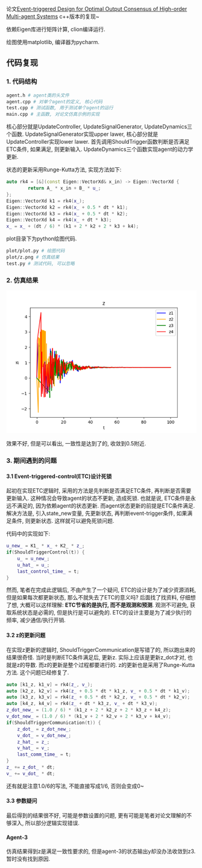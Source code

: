 论文[Event-triggered Design for Optimal Output  Consensus of High-order Multi-agent Systems](https://arxiv.org/abs/2206.08570) c++版本的复现~

依赖Eigen库进行矩阵计算, clion编译运行.  

绘图使用matplotlib, 编译器为pycharm.  

## 代码复现

### 1. 代码结构
```bash
agent.h # agent类的头文件
agent.cpp # 对单个agent的定义, 核心代码
test.cpp # 测试函数, 用于测试单个agent的运行
main.cpp # 主函数, 对论文仿真示例的实现
```

核心部分就是UpdateController, UpdateSignalGenerator, UpdateDynamics三个函数. UpdateSignalGenerator实现upper lawer, 核心部分就是UpdateController实现lower lawer. 首先调用ShouldTrigger函数判断是否满足ETC条件, 如果满足, 则更新输入. UpdateDynamics三个函数实现agent的动力学更新.  

状态的更新采用Runge-Kutta方法, 实现方法如下:
```cpp
auto rk4 = [&](const Eigen::VectorXd& x_in) -> Eigen::VectorXd {
        return A_ * x_in + B_ * u_;
};
Eigen::VectorXd k1 = rk4(x_);
Eigen::VectorXd k2 = rk4(x_ + 0.5 * dt * k1);
Eigen::VectorXd k3 = rk4(x_ + 0.5 * dt * k2);
Eigen::VectorXd k4 = rk4(x_ + dt * k3);
x_ = x_ + (dt / 6) * (k1 + 2 * k2 + 2 * k3 + k4);
```

plot目录下为python绘图代码.
```bash
plot/plot.py # 绘图代码
plot/z.png # 仿真结果
test.py # 测试代码, 可以忽略
```

### 2. 仿真结果

![result.png](./plot/plot/z.png)

效果不好, 但是可以看出, 一致性是达到了的, 收敛到0.5附近. 

### 3. 期间遇到的问题

#### 3.1 Event-triggered-control(ETC)设计死锁
起初在实现ETC逻辑时, 采用的方法是先判断是否满足ETC条件, 再判断是否需要更新输入. 这种情况会导致agent的状态不更新, 造成死锁. 也就是说, ETC条件是永远不满足的, 因为依赖agent的状态更新. 而agent状态更新的前提是ETC条件满足. 解决方法是, 引入state_new变量, 先更新状态, 再判断event-trigger条件, 如果满足条件, 则更新状态. 这样就可以避免死锁问题.  

代码中的实现如下:
```cpp
u_new_ = K1_ * x_ + K2_ * z_;
if(ShouldTriggerControl(t)) {
    u_ = u_new_;
    u_hat_ = u_;
    last_control_time_ = t;
}
```

然而, 笔者在完成此逻辑后, 不由产生了一个疑问, ETC的设计是为了减少资源消耗, 但是如果每次都更新状态, 那么不就失去了ETC的意义吗? 后面找了找资料, 仔细想了想, 大概可以这样理解: **ETC节省的是执行, 而不是观测和预测**. 观测不可避免, 获取系统状态是必需的, 但是执行是可以避免的. ETC的设计主要是为了减少执行的频率, 减少通信/执行开销.  

#### 3.2 z的更新问题

在实现z更新的逻辑时, ShouldTriggerCommunication是写错了的, 所以跑出来的结果很奇怪. 当时是判断ETC条件满足后, 更新z. 实际上应该是更新z_dot才对, 也就是z的导数. 而z的更新是整个过程都要进行的. z的更新也是采用了Runge-Kutta方法. 这个问题已经修复了. 
```cpp
auto [k1_z, k1_v] = rk4(z_, v_);
auto [k2_z, k2_v] = rk4(z_ + 0.5 * dt * k1_z, v_ + 0.5 * dt * k1_v);
auto [k3_z, k3_v] = rk4(z_ + 0.5 * dt * k2_z, v_ + 0.5 * dt * k2_v);
auto [k4_z, k4_v] = rk4(z_ + dt * k3_z, v_ + dt * k3_v);
z_dot_new_ = (1.0 / 6) * (k1_z + 2 * k2_z + 2 * k3_z + k4_z);
v_dot_new_ = (1.0 / 6) * (k1_v + 2 * k2_v + 2 * k3_v + k4_v);
if(ShouldTriggerCommunication(t)) {
    z_dot_ = z_dot_new_;
    v_dot_ = v_dot_new_;
    z_hat_ = z_;
    v_hat_ = v_;
    last_comm_time_ = t;
}
z_ += z_dot_ * dt;
v_ += v_dot_ * dt;
```
还有就是注意1.0/6的写法, 不能直接写成1/6, 否则会变成0~  

#### 3.3 参数疑问

最后得到的结果很不好, 可能是参数设置的问题, 更有可能是笔者对论文理解的不够深入, 所以部分逻辑实现错误.  

#### Agent-3

仿真结果得到z是满足一致性要求的, 但是agent-3的状态输出y却没办法收敛到z3. 暂时没有找到原因.  